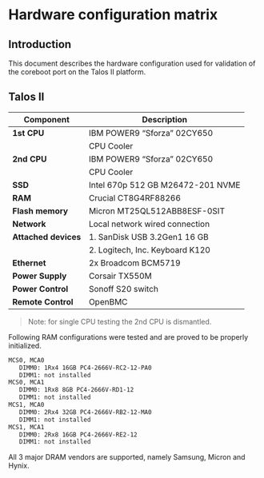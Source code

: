 # Hardware configuration matrix

## Introduction

This document describes the hardware configuration used for validation of the
coreboot port on the Talos II platform.

## Talos II

| Component                      | Description                                                   |
|--------------------------------|---------------------------------------------------------------|
| **1st CPU**                    | IBM POWER9 “Sforza” 02CY650                                   |
|                                | CPU Cooler                                                    |
| **2nd CPU**                    | IBM POWER9 “Sforza” 02CY650                                   |
|                                | CPU Cooler                                                    |
| **SSD**                        | Intel 670p 512 GB M26472-201 NVME                             |
| **RAM**                        | Crucial CT8G4RF88266                                          |
| **Flash memory**               | Micron MT25QL512ABB8ESF-0SIT                                  |
| **Network**                    | Local network wired connection                                |
| **Attached devices**           | 1. SanDisk USB 3.2Gen1 16 GB                                  |
|                                | 2. Logitech, Inc. Keyboard K120                               |
| **Ethernet**                   | 2x Broadcom BCM5719                                           |
| **Power Supply**               | Corsair TX550M                                                |
| **Power Control**              | Sonoff S20 switch                                             |
| **Remote Control**             | OpenBMC                                                       |

> Note: for single CPU testing the 2nd CPU is dismantled.

Following RAM configurations were tested and are proved to be properly
initialized.

```bash
MCS0, MCA0
   DIMM0: 1Rx4 16GB PC4-2666V-RC2-12-PA0
   DIMM1: not installed
MCS0, MCA1
   DIMM0: 1Rx8 8GB PC4-2666V-RD1-12
   DIMM1: not installed
MCS1, MCA0
   DIMM0: 2Rx4 32GB PC4-2666V-RB2-12-MA0
   DIMM1: not installed
MCS1, MCA1
   DIMM0: 2Rx8 16GB PC4-2666V-RE2-12
   DIMM1: not installed
```

All 3 major DRAM vendors are supported, namely Samsung, Micron and Hynix.
